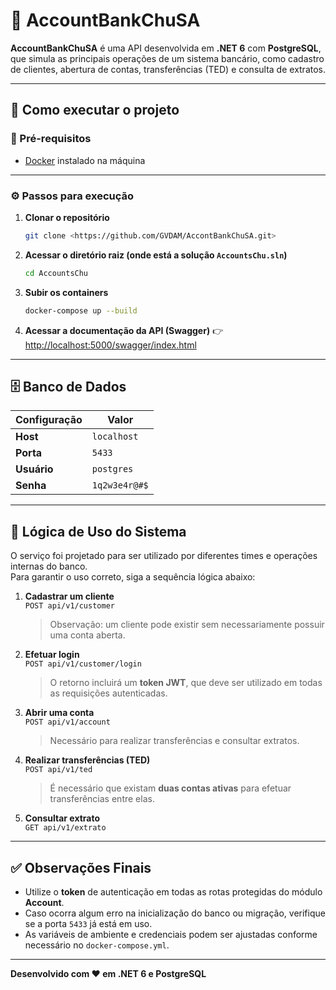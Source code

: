 # 🏦 AccountBankChuSA

**AccountBankChuSA** é uma API desenvolvida em **.NET 6** com **PostgreSQL**, que simula as principais operações de um sistema bancário, como cadastro de clientes, abertura de contas, transferências (TED) e consulta de extratos.  

---

## 🚀 Como executar o projeto

### 🧩 Pré-requisitos
- [Docker](https://www.docker.com/get-started) instalado na máquina

---

### ⚙️ Passos para execução

1. **Clonar o repositório**
   ```bash
   git clone <https://github.com/GVDAM/AccontBankChuSA.git>
   ```

2. **Acessar o diretório raiz (onde está a solução `AccountsChu.sln`)**
   ```bash
   cd AccountsChu
   ```

3. **Subir os containers**
   ```bash
   docker-compose up --build
   ```

4. **Acessar a documentação da API (Swagger)**
   👉 [http://localhost:5000/swagger/index.html](http://localhost:5000/swagger/index.html)

---

## 🗄️ Banco de Dados

| Configuração | Valor |
|---------------|-------|
| **Host**      | `localhost` |
| **Porta**     | `5433` |
| **Usuário**   | `postgres` |
| **Senha**     | `1q2w3e4r@#$` |

---

## 🧠 Lógica de Uso do Sistema

O serviço foi projetado para ser utilizado por diferentes times e operações internas do banco.  
Para garantir o uso correto, siga a sequência lógica abaixo:

1. **Cadastrar um cliente**  
   `POST api/v1/customer`  
   > Observação: um cliente pode existir sem necessariamente possuir uma conta aberta.

2. **Efetuar login**  
   `POST api/v1/customer/login`  
   > O retorno incluirá um **token JWT**, que deve ser utilizado em todas as requisições autenticadas.

3. **Abrir uma conta**  
   `POST api/v1/account`  
   > Necessário para realizar transferências e consultar extratos.

4. **Realizar transferências (TED)**  
   `POST api/v1/ted`  
   > É necessário que existam **duas contas ativas** para efetuar transferências entre elas.

5. **Consultar extrato**  
   `GET api/v1/extrato`  

---

## ✅ Observações Finais
- Utilize o **token** de autenticação em todas as rotas protegidas do módulo **Account**.  
- Caso ocorra algum erro na inicialização do banco ou migração, verifique se a porta `5433` já está em uso.  
- As variáveis de ambiente e credenciais podem ser ajustadas conforme necessário no `docker-compose.yml`.

---

**Desenvolvido com ❤️ em .NET 6 e PostgreSQL**
